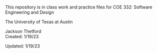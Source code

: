 This repository is in class work and practice files for COE 332: Software Engineering and Design

The University of Texas at Austin 

Jackson Thetford  
Created: 1/19/23

Updated: 1/19/23

